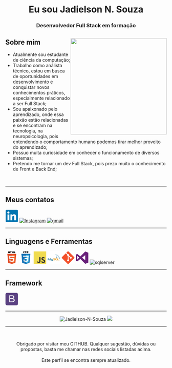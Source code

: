 <h1 align="center">Eu sou Jadielson N. Souza</h1>
<h3 align="center">Desenvolvedor Full Stack em formação</h3> 

<div align="right">
  <img align="right" src="https://octodex.github.com/images/Fintechtocat.png" height="300em" width="300em">
  
<div align="left">
  <h2>Sobre mim</h2>
  <ul>
    <li>Atualmente sou estudante de ciência da computação;</li>
    <li>Trabalho como análista técnico, estou em busca de oportunidades em desenvolvimento e conquistar novos conhecimentos práticos, especialmente relacionado a ser Full Stack;</li>
    <li>Sou apaixonado pelo aprendizado, onde essa paixão estão relacionadas e se encontram na tecnologia, na neuropsicologia, pois entendendo o comportamento humano podemos tirar melhor proveito do aprendizado;</li>
    <li>Possuo muita curiosidade em conhecer o funcionamento de diversos sistemas;</li>
    <li>Pretendo me tornar um dev Full Stack, pois prezo muito o conhecimento de Front e Back End;</li>
   </ul>
   <br>
</div>

<hr>

<div align="left">
  <h2>Meus contatos</h2>
    <a href="https://www.linkedin.com/in/jadielsonnunessouza/" target="_blank"><img src="https://raw.githubusercontent.com/devicons/devicon/master/icons/linkedin/linkedin-original.svg" alt="LinkedIn" height="40" width="40"></a>
    <a href="https://www.instagram.com/jadielsonnsouza1987/" target="_blank"><img src="https://upload.wikimedia.org/wikipedia/commons/thumb/a/a5/Instagram_icon.png/768px-Instagram_icon.png" alt="Instagram" height="40" width="40"></a>
    <a href="mailto:jadielsonnsouza@gmail.com" target="_blank"><img src="https://www.pngrepo.com/png/303161/180/gmail-icon-logo.png" alt="gmail" height="40" width="40"></a>
    <br>
</div>

<hr>

<div align="Left">
  <h2>Linguagens e Ferramentas</h2>
  <img src="https://raw.githubusercontent.com/devicons/devicon/master/icons/html5/html5-original-wordmark.svg" alt="html5" width="40" height="40"/> 
  <img src="https://raw.githubusercontent.com/devicons/devicon/master/icons/css3/css3-original-wordmark.svg" alt="css3" width="40" height="40"/> 
  <img src="https://raw.githubusercontent.com/devicons/devicon/master/icons/javascript/javascript-original.svg" alt="javascript" width="40" height="40"/> 
  <img src="https://raw.githubusercontent.com/devicons/devicon/master/icons/mysql/mysql-original-wordmark.svg" alt="mysql" width="40" height="40"/>
  <img src="https://raw.githubusercontent.com/devicons/devicon/master/icons/git/git-original.svg" alt="git" width="40" height="40"/> 
  <img src="https://raw.githubusercontent.com/devicons/devicon/master/icons/visualstudio/visualstudio-plain.svg" alt="visual-studio" width="40" height="40"/>
  <img src="https://img.icons8.com/color/452/microsoft-sql-server.png" alt="sqlserver" width="40" height="40"/>
  <br>
</div>

<hr>

<div align="left">
  <h2>Framework</h2>

  <img src="https://raw.githubusercontent.com/devicons/devicon/master/icons/bootstrap/bootstrap-plain.svg" alt="Bootstrap" width="40" height="40"/>

  <br>
</div>
  
<hr>

<div align="center">
  <img height="150em" src="https://github-readme-stats-eight-theta.vercel.app/api/top-langs/?username=jadielsonnsouza&layout=compact&langs_count=8&theme=tokyonight" alt="Jadielson-N-Souza"/>

  <img height="150em" src="https://github-readme-stats-eight-theta.vercel.app/api?username=jadielsonnsouza&show_icons=true&theme=tokyonight&include_all_commits=true&count_private=true"/>
</div>

<hr><br>
 
<div align="center">
  <p>Obrigado por visitar meu GITHUB. Qualquer sugestão, dúvidas ou propostas, basta me chamar nas redes sociais listadas acima.<br><br>
  Este perfil se encontra sempre atualizado.</p>
</div>